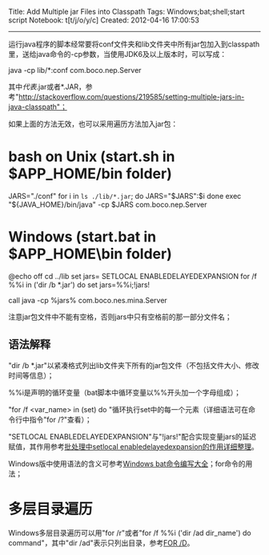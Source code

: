 Title: Add Multiple jar Files into Classpath
Tags: Windows;bat;shell;start script
Notebook: t[t/j/o/y/c]
Created: 2012-04-16 17:00:53

------

运行java程序的脚本经常要将conf文件夹和lib文件夹中所有jar包加入到classpath里，送给java命令的-cp参数，当使用JDK6及以上版本时，可以写成：

 

 java -cp lib/*:conf com.boco.nep.Server

 

其中*代表*.jar或者*.JAR，参考"http://stackoverflow.com/questions/219585/setting-multiple-jars-in-java-classpath"；

如果上面的方法无效，也可以采用遍历方法加入jar包：

 

 
# bash on Unix (start.sh in $APP_HOME/bin folder)

 

 JARS="./conf" 
 for i in `ls ./lib/*.jar`; do 
  JARS="$JARS":$i 
 done 
 exec "${JAVA_HOME}/bin/java" -cp $JARS com.boco.nep.Server 

 
# Windows (start.bat in $APP_HOME\bin folder)

 

 @echo off 
 cd ../lib 
 set jars= 
 SETLOCAL ENABLEDELAYEDEXPANSION 
 for /f %%i in ('dir /b *.jar') do set jars=%%i;!jars! 

 call java -cp %jars% com.boco.nes.mina.Server 

注意jar包文件中不能有空格，否则jars中只有空格前的那一部分文件名；

 

## 语法解释

 

"dir /b *.jar"以紧凑格式列出lib文件夹下所有的jar包文件（不包括文件大小、修改时间等信息）；

 

%%i是声明的循环变量（bat脚本中循环变量以%%开头加一个字母组成）；

 

"for /f <var_name> in (set) do <command>"循环执行set中的每一个元素（详细语法可在命令行中指令"for /?"查看）；

 

"SETLOCAL ENABLEDELAYEDEXPANSION"与"!jars!"配合实现变量jars的延迟赋值，其作用参考[批处理中setlocal enabledelayedexpansion的作用详细整理](http://www.jb51.net/article/29323.htm)。

 

Windows版中使用语法的含义可参考[Windows bat命令编写大全](http://topmanopensource.iteye.com/blog/506634)；for命令的用法；

 


# 多层目录遍历

 

Windows多层目录遍历可以用"for /r"或者"for /f %%i ('dir /ad dir_name') do command"，其中"dir /ad"表示只列出目录，参考[FOR /D](http://ss64.com/nt/for_d.html)。